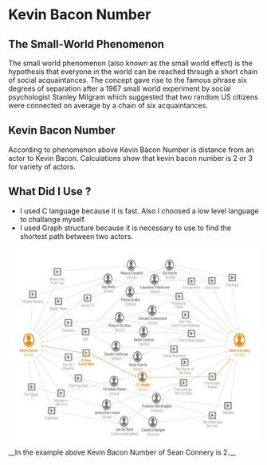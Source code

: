 # Kevin Bacon Number

## The Small-World Phenomenon
The small world phenomenon (also known as the small world effect) is the hypothesis that everyone in the world can be reached through a short chain of social acquaintances. The concept gave rise to the famous phrase six degrees of separation after a 1967 small world experiment by social psychologist Stanley Milgram which suggested that two random US citizens were connected on average by a chain of six acquaintances.

## Kevin Bacon Number
According to phenomenon above Kevin Bacon Number is distance from an actor to Kevin Bacon. Calculations show that kevin bacon number is 2 or 3 for variety of actors.

## What Did I Use ?
- I used C language because it is fast. Also I choosed a low level language to challange myself.
- I used Graph structure because it is necessary to use to find the shortest path between two actors.

<img src="img/kbn.png" height = "400" width = "600">
__In the example above Kevin Bacon Number of Sean Connery is 2.__
